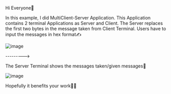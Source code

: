 Hi Everyone:raising_hand:


In this example, I did MultiClient-Server Application. This Application contains 2 terminal Applications as Server and Client. The Server replaces the first two bytes in the message taken from Client Terminal. Users have to input the messages in hex format:writing_hand:

![image](https://user-images.githubusercontent.com/91613858/211642298-6d0c8bd9-654a-4b0a-ae47-4f36ab38a888.png)


--------->

The Server Terminal shows the messages taken/given messages:sparkler:  

![image](https://user-images.githubusercontent.com/91613858/211641397-74ee5193-93dd-4351-8385-a78d64036dfd.png)

Hopefully it benefits your work:woman_technologist:

